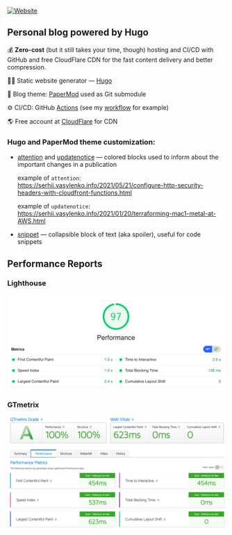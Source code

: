 [![Website](https://github.com/vasylenko/serhii.vasylenko.info/actions/workflows/website.yaml/badge.svg?branch=main)](https://github.com/vasylenko/serhii.vasylenko.info/actions/workflows/website.yaml)

## Personal blog powered by Hugo

💰 **Zero-cost** (but it still takes your time, though) hosting and CI/CD with GitHub and free CloudFlare CDN for the fast content delivery and better compression.

👨‍💻 Static website generator — [Hugo](https://gohugo.io/)

📝 Blog theme: [PaperMod](https://github.com/adityatelange/hugo-PaperMod/) used as Git submodule

⚙️ CI/CD: GitHub [Actions](https://docs.github.com/en/actions) (see my [workflow](./.github/workflows/website.yaml) for example)

🌎 Free account at [CloudFlare](https://www.cloudflare.com/plans/) for CDN 

### Hugo and PaperMod theme customization:

- [attention](./layouts/shortcodes/attention.html) and [updatenotice](./layouts/shortcodes/updatenotice.html) — colored blocks used to inform about the important changes in a publication

    example of `attention`: https://serhii.vasylenko.info/2021/05/21/configure-http-security-headers-with-cloudfront-functions.html

    example of `updatenotice`: https://serhii.vasylenko.info/2021/01/20/terraforming-mac1-metal-at-AWS.html

- [snippet](./layouts/shortcodes/snippet.html) — collapsible block of text (aka spoiler), useful for code snippets


## Performance Reports
### Lighthouse
[![](./lighthouse.png)](https://lighthouse-dot-webdotdevsite.appspot.com//lh/html?url=https%3A%2F%2Fserhii.vasylenko.info%2F)
### GTmetrix 
[![](./gtmetrix.png)](https://gtmetrix.com/reports/serhii.vasylenko.info/l0fh6SNO/)
